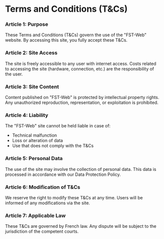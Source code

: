 # Terms and Conditions (T&Cs)

### Article 1: Purpose

These Terms and Conditions (T&Cs) govern the use of the "FST-Web" website. By accessing this site, you fully accept these T&Cs.

### Article 2: Site Access

The site is freely accessible to any user with internet access. Costs related to accessing the site (hardware, connection, etc.) are the responsibility of the user.

### Article 3: Site Content

Content published on "FST-Web" is protected by intellectual property rights. Any unauthorized reproduction, representation, or exploitation is prohibited.

### Article 4: Liability

The "FST-Web" site cannot be held liable in case of:

* Technical malfunction
* Loss or alteration of data
* Use that does not comply with the T&Cs

### Article 5: Personal Data

The use of the site may involve the collection of personal data. This data is processed in accordance with our Data Protection Policy.

### Article 6: Modification of T&Cs

We reserve the right to modify these T&Cs at any time. Users will be informed of any modifications via the site.

### Article 7: Applicable Law

These T&Cs are governed by French law. Any dispute will be subject to the jurisdiction of the competent courts.